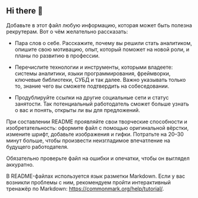 ## Hi there 👋

Добавьте в этот файл любую информацию, которая может быть полезна рекрутерам. Вот о чём желательно рассказать:

- Пара слов о себе. Расскажите, почему вы решили стать аналитиком, опишите свою мотивацию, опыт, который поможет на новой роли, и планы по развитию в профессии.

- Перечислите технологии и инструменты, которыми владеете: системы аналитики, языки программирования, фреймворки, ключевые библиотеки, СУБД и так далее. Важно указывать только то, знание чего вы сможете подтвердить на собеседовании.

- Продублируйте ссылки на другие социальные сети и статус занятости. Так потенциальный работодатель сможет больше узнать о вас и понять, открыты ли вы для предложений.

При составлении README проявляйте свои творческие способности и изобретательность: оформите файл с помощью оригинальной вёрстки, измените шрифт, добавьте изображения и гифки. Потратьте на 20–30 минут больше, чтобы произвести неизгладимое впечатление на будущего работодателя.

Обязательно проверьте файл на ошибки и опечатки, чтобы он выглядел аккуратно.

В README-файлах используется язык разметки Markdown. Если у вас возникли проблемы с ним, рекомендуем пройти интерактивный тренажёр по Markdown: https://commonmark.org/help/tutorial/.

<!--
**Sasha-Bro/Sasha-Bro** is a ✨ _special_ ✨ repository because its `README.md` (this file) appears on your GitHub profile.

Here are some ideas to get you started:

- 🔭 I’m currently working on ...
- 🌱 I’m currently learning ...
- 👯 I’m looking to collaborate on ...
- 🤔 I’m looking for help with ...
- 💬 Ask me about ...
- 📫 How to reach me: ...
- 😄 Pronouns: ...
- ⚡ Fun fact: ...
-->
